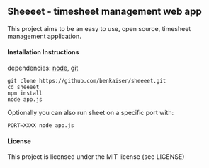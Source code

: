 ## Sheeeet - timesheet management web app

This project aims to be an easy to use, open source, timesheet management application.

#### Installation Instructions

dependencies: [node](http://nodejs.org/), [git](http://git-scm.com/)

```
git clone https://github.com/benkaiser/sheeeet.git
cd sheeeet
npm install
node app.js
```

Optionally you can also run sheet on a specific port with:

```
PORT=XXXX node app.js
```

#### License

This project is licensed under the MIT license (see LICENSE)
